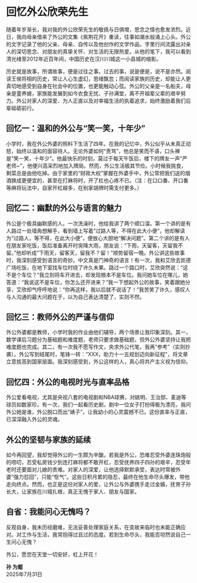 # 回忆外公欣荣先生

随着年岁渐长，我对我的外公欣荣先生的敬佩与日俱增，思念之情也愈发浓烈。近日，我向母亲借来了外公的文集《紫荆花开》重读，往事如潮水般涌上心头。外公的文字记录了他的父亲、母亲、自传以及他创作的文学作品，字里行间流露出对亲人的深切思念、对朋友的真挚关怀、对生活的无限热爱。从他的笔下，我可以看到清光绪至2012年近百年间，中国历史在汉川川城这一小县城的缩影。

历史就是故事，所谓故事，便是过往之事。过去的事，说是便是，说不是亦然。阅读王侯将相的历史，常让人心生虚幻，思绪飘忽；而阅读家族的历史，却能让人更真切地感受到自身在社会中的位置，也更能触动心弦。外公的父亲是一名船夫，母亲是童养媳，家族能发展到如今衣食无忧、子孙满堂，离不开祖辈父辈的艰辛努力。外公对家人的深爱、为人正直以及对幸福生活的执着追求，始终激励着我们后辈砥砺前行。

## 回忆一：温和的外公与“笑一笑，十年少”

小学时，我在外公外婆的照料下生活了四年。在我的记忆中，外公似乎从未真正动怒，始终以温和的面容待人。无论外婆如何“责骂”，他总是笑而不语，口头禅是“笑一笑，十年少”。他最快乐的时刻，莫过于每天午饭后，楼下的牌友一声“严老师~”，他便兴高采烈地加入牌局。然而，外公生活极其节俭。小时候我挑食，剩菜总是由他吃掉。由于家里的“财政大权”掌握在外婆手中，外公常把我们送的烟酒换成更便宜的，甚至在打麻将时，开了杠也心疼不已。（注：在口口番、开口番等麻将玩法中，自家开杠越多，在别家胡牌时需支付更多。）

## 回忆二：幽默的外公与语言的魅力

外公是个极具幽默感的人。一次洗澡时，他给我讲了两个顺口溜。第一个讲的是有人路过一处墙角想解手，看到墙上写着“过路人等，不得在此大小便”，他却解读为“过路人，等不得，在此大小便”，便放心大胆地“解决问题”。第二个讲的是有人在朋友家吃饭，饭后准备离开时突降大雨，朋友说：“下雨，天留客，天留我不留。”他却听成“下雨天，留客天，留我不？留！”顺势留宿一晚。外公讲这些故事时，我深刻感受到语言的奇妙。中文真是门神奇的语言！有一次，我和艾欣去凯德广场吃饭，在地下室找车位时绕了许久未果。路过一个路口时，艾欣突然说：“这不是个车位？”我立刻将车开进去，却发现根本不是车位。我问她车位在哪儿，她答道：“我说这不是车位，你怎么还开进来？”我一下想起外公的故事，笑着跟她分享，艾欣却气呼呼地说：“你再这样，我以后就不说话了！”我苦笑了许久，感叹人与人沟通的最大问题在于，以为自己表达清楚了，实则不然。

## 回忆三：教师外公的严谨与信仰

外公外婆都是教师，小学时我的作业由他们辅导，两个场景让我印象深刻。其一，数学课后习题分为基础题和难度题，老师只要求做基础题，但外公外婆坚持让我把难度题也完成。其二，有一次我不愿写作文，央求外公代笔，我再“参考”（实则抄袭）。外公写到结尾时，笔锋一转：“XXX，助力十一五规划迈向新征程”，将文章立意拔高到国家层面。我深刻感受到，外公这样的人，真心将共产主义视为信仰。

## 回忆四：外公的电视时光与直率品格

外公爱看电视，尤其是央视八套的电视剧和NBA球赛，对姚明、王治郅、麦迪等球员如数家珍。有一次，我们一起看历史剧，剧中一位女子打扮得极为漂亮，我问外公她是谁，外公脱口而出“婊子”，让我幼小的心灵震撼不已。这份直率与正直，已深深融入外公的灵魂。

## 外公的坚韧与家族的延续

如今再回望，我却觉得外公的一生颇为辛酸。若我是外公，恐难忍受外婆连珠炮般的唠叨，忍受私房钱少到连打麻将都不敢开杠，忍受抚养四子四孙的艰辛，忍受年老时还要面对儿媳的责难。对家人的深爱，让他选择默默承受，表达时常被外婆“强力怼回”，只能“怄气”。这些日积月累的隐忍，最终在他生命尽头爆发，带他走向终点。然而，也正是这份对家人的爱，让外公与外婆携手走过金婚，抚育子孙长大，让家族在川城扎根，真正无愧于家人、朋友与国家。

## 自省：我能问心无愧吗？

反观自身，我未历经磨难，无法妥善处理家庭关系，在变故来临时也未能正确应对。对工作与生活，我常抱得过且过的态度。若到生命尽头，我能否坦然说自己一生问心无愧？

外公，愿您在天堂一切安好，杠上开花！

**孙 为鲲**  
2025年7月31日
